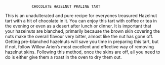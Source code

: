                 CHOCOLATE HAZELNUT PRALINE TART

This is an unadulterated and pure recipe for everyones treasured Hazelnut tart with a hit of chocolate in it.
You can enjoy this tart with coffee or tea in the evening or even as a desert after lunch or dinner.
It is important that your hazelnuts are blanched, primarily because the brown skin covering the nuts make the overall flavour very bitter, almost like the nut has gone off. Getting pre-blanched hazelnuts will save you time in preparing this tart, but if not, follow Willow Arien’s most excellent and effective way of removing hazelnut skins. Following this method, once the skins are off, all you need to do is either give them a roast in the oven to dry them out.